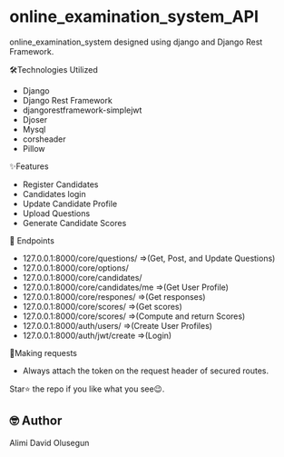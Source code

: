 # online_examination_system_API
online_examination_system designed using django and Django Rest Framework.


  🛠️Technologies Utilized
  * Django
  * Django Rest Framework
  * djangorestframework-simplejwt
  * Djoser
  * Mysql
  * corsheader
  * Pillow
  

  ✨Features
  * Register Candidates
  * Candidates login
  * Update Candidate Profile
  * Upload Questions
  * Generate Candidate Scores
  
  :link: Endpoints
  * 127.0.0.1:8000/core/questions/     =>(Get, Post, and Update Questions)
  * 127.0.0.1:8000/core/options/
  * 127.0.0.1:8000/core/candidates/
  * 127.0.0.1:8000/core/candidates/me  =>(Get User Profile)
  * 127.0.0.1:8000/core/respones/      =>(Get responses)
  * 127.0.0.1:8000/core/scores/        =>(Get scores)
  * 127.0.0.1:8000/core/scores/        =>(Compute and return Scores)
  * 127.0.0.1:8000/auth/users/         =>(Create User Profiles)
  * 127.0.0.1:8000/auth/jwt/create     =>(Login)
  

  📮Making requests
  * Always attach the token on the request header of secured routes.

Star⭐ the repo if you like what you see😉.

## 🤓 Author
Alimi David Olusegun
